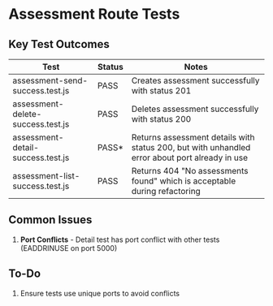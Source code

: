 # Assessment Route Tests

## Key Test Outcomes

| Test                             | Status  | Notes                                                          |
|----------------------------------|---------|----------------------------------------------------------------|
| assessment-send-success.test.js  | PASS    | Creates assessment successfully with status 201                |
| assessment-delete-success.test.js| PASS    | Deletes assessment successfully with status 200                |
| assessment-detail-success.test.js| PASS*   | Returns assessment details with status 200, but with unhandled error about port already in use |
| assessment-list-success.test.js  | PASS    | Returns 404 "No assessments found" which is acceptable during refactoring |

## Common Issues

1. **Port Conflicts** - Detail test has port conflict with other tests (EADDRINUSE on port 5000)

## To-Do

1. Ensure tests use unique ports to avoid conflicts
